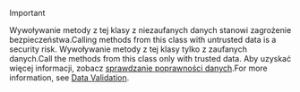> [!IMPORTANT]
> <span data-ttu-id="6455a-101">Wywoływanie metody z tej klasy z niezaufanych danych stanowi zagrożenie bezpieczeństwa.</span><span class="sxs-lookup"><span data-stu-id="6455a-101">Calling methods from this class with untrusted data is a security risk.</span></span> <span data-ttu-id="6455a-102">Wywoływanie metody z tej klasy tylko z zaufanych danych.</span><span class="sxs-lookup"><span data-stu-id="6455a-102">Call the methods from this class only with trusted data.</span></span> <span data-ttu-id="6455a-103">Aby uzyskać więcej informacji, zobacz [sprawdzanie poprawności danych](https://www.owasp.org/index.php/Data_Validation).</span><span class="sxs-lookup"><span data-stu-id="6455a-103">For more information, see [Data Validation](https://www.owasp.org/index.php/Data_Validation).</span></span>